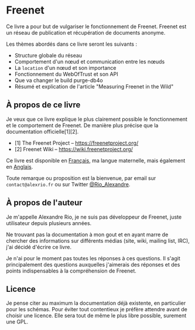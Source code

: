 # Freenet

Ce livre a pour but de vulgariser le fonctionnement de Freenet. Freenet est un réseau de publication et récupération de documents anonyme.

Les thèmes abordés dans ce livre seront les suivants :
* Structure globale du réseau
* Comportement d'un nœud et communication entre les nœuds
* La `location` d'un nœud et son importance
* Fonctionnement du WebOfTrust et son API
* Que va changer le build purge-db4o
* Résumé et explication de l'article "Measuring Freenet in the Wild"

## À propos de ce livre

Je veux que ce livre explique le plus clairement possible le fonctionnement et le comportement de Freenet. De manière plus précise que la documentation officielle[1][2].

* [1] The Freenet Project – https://freenetproject.org/
* [2] Freenet Wiki – https://wiki.freenetproject.org/

Ce livre est disponible en [Français](https://www.gitbook.com/book/alexandrerio/freenet-internals-french-version/details), ma langue maternelle, mais également en [Anglais](https://www.gitbook.com/book/alexandrerio/freenet-internals).

Toute remarque ou proposition est la bienvenue, par email sur `contact@alexrio.fr` ou sur Twitter [@Rio_Alexandre](https://twitter.com/Rio_Alexandre).

## À propos de l'auteur

Je m'appelle Alexandre Rio, je ne suis pas développeur de Freenet, juste utilisateur depuis plusieurs années.

Ne trouvant pas la documentation à mon gout et en ayant marre de chercher des informations sur différents médias (site, wiki, mailing list, IRC), j'ai décidé d'écrire ce livre.

Je n'ai pour le moment pas toutes les réponses à ces questions. Il s'agit principalement des questions auxquelles j'aimerais des réponses et des points indispensables à la compréhension de Freenet.

## Licence

Je pense citer au maximum la documentation déjà existente, en particulier pour les schémas. Pour éviter tout contentieux je préfère attendre avant de choisir une licence. Elle sera tout de même le plus libre possible, surement une GPL.
